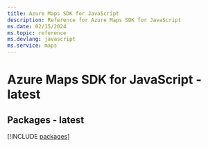```yaml
---
title: Azure Maps SDK for JavaScript
description: Reference for Azure Maps SDK for JavaScript
ms.date: 02/15/2024
ms.topic: reference
ms.devlang: javascript
ms.service: maps
---
```

# Azure Maps SDK for JavaScript - latest
## Packages - latest
[!INCLUDE [packages](maps-index.md)]